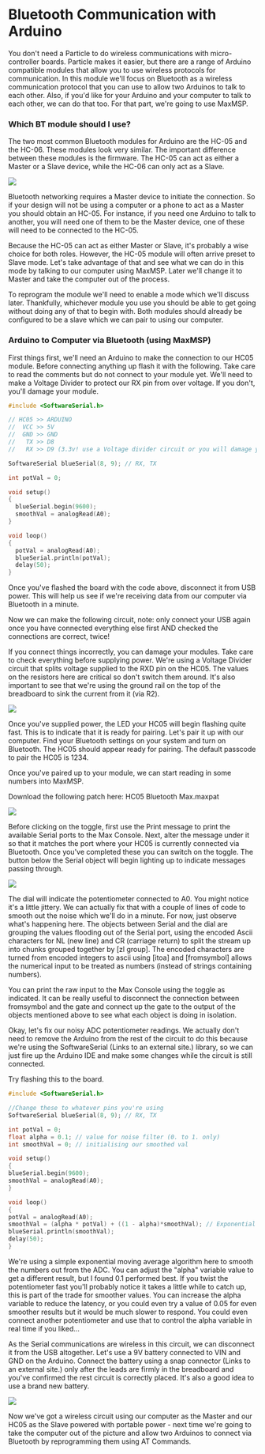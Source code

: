 # Bluetooth Communication with Arduino
You don't need a Particle to do wireless communications with micro-controller boards. Particle makes it easier, but there are a range of Arduino compatible modules that allow you to use wireless protocols for communication. In this module we'll focus on Bluetooth as a wireless communication protocol that you can use to allow two Arduinos to talk to each other. Also, if you'd like for your Arduino and your computer to talk to each other, we can do that too. For that part, we're going to use MaxMSP. 

 

### Which BT module should I use?
The two most common Bluetooth modules for Arduino are the HC-05 and the HC-06. These modules look very similar. The important difference between these modules is the firmware. The HC-05 can act as either a Master or a Slave device, while the HC-06 can only act as a Slave.

 

![](/assets/basics/HC-05-HC-06.jpg)

 

Bluetooth networking requires a Master device to initiate the connection. So if your design will not be using a computer or a phone to act as a Master you should obtain an HC-05. For instance, if you need one Arduino to talk to another, you will need one of them to be the Master device, one of these will need to be connected to the HC-05.

Because the HC-05 can act as either Master or Slave, it's probably a wise choice for both roles. However, the HC-05 module will often arrive preset to Slave mode. Let's take advantage of that and see what we can do in this mode by talking to our computer using MaxMSP. Later we'll change it to Master and take the computer out of the process.

To reprogram the module we'll need to enable a mode which we'll discuss later. Thankfully, whichever module you use you should be able to get going without doing any of that to begin with. Both modules should already be configured to be a slave which we can pair to using our computer.

 

### Arduino to Computer via Bluetooth (using MaxMSP)
First things first, we'll need an Arduino to make the connection to our HC05 module. Before connecting anything up flash it with the following. Take care to read the comments but do not connect to your module yet. We'll need to make a Voltage Divider to protect our RX pin from over voltage. If you don't, you'll damage your module. 

 
```c++
#include <SoftwareSerial.h>

// HC05 >> ARDUINO
//  VCC >> 5V
//  GND >> GND
//   TX >> D8
//   RX >> D9 (3.3v! use a Voltage divider circuit or you will damage your module)

SoftwareSerial blueSerial(8, 9); // RX, TX

int potVal = 0;

void setup()
{
  blueSerial.begin(9600);
  smoothVal = analogRead(A0);
}

void loop()
{
  potVal = analogRead(A0);
  blueSerial.println(potVal);
  delay(50);
}
``` 

Once you've flashed the board with the code above, disconnect it from USB power. This will help us see if we're receiving data from our computer via Bluetooth in a minute.

Now we can make the following circuit, note: only connect your USB again once you have connected everything else first AND checked the connections are correct, twice!

If you connect things incorrectly, you can damage your modules. Take care to check everything before supplying power. We're using a Voltage Divider circuit that splits voltage supplied to the RXD pin on the HC05. The values on the resistors here are critical so don't switch them around. It's also important to see that we're using the ground rail on the top of the breadboard to sink the current from it (via R2). 

 

 

![](/assets/basics/HC05002bb.png)

 

Once you've supplied power, the LED your HC05 will begin flashing quite fast. This is to indicate that it is ready for pairing. Let's pair it up with our computer. Find your Bluetooth settings on your system and turn on Bluetooth. The HC05 should appear ready for pairing. The default passcode to pair the HC05 is 1234.

Once you've paired up to your module, we can start reading in some numbers into MaxMSP. 

Download the following patch here: HC05 Bluetooth Max.maxpat

 

![](/assets/basics/HC05003.png)

 

Before clicking on the toggle, first use the Print message to print the available Serial ports to the Max Console. Next, alter the message under it so that it matches the port where your HC05 is currently connected via Bluetooth. Once you've completed these you can switch on the toggle. The button below the Serial object will begin lighting up to indicate messages passing through.

 

![](/assets/basics/HC05004.png)

 

The dial will indicate the potentiometer connected to A0. You might notice it's a little jittery. We can actually fix that with a couple of lines of code to smooth out the noise which we'll do in a minute. For now, just observe what's happening here. The objects between Serial and the dial are grouping the values flooding out of the Serial port, using the encoded Ascii characters for NL (new line) and CR (carriage return) to split the stream up into chunks grouped together by [zl group]. The encoded characters are turned from encoded integers to ascii using [itoa] and [fromsymbol] allows the numerical input to be treated as numbers (instead of strings containing numbers).

You can print the raw input to the Max Console using the toggle as indicated. It can be really useful to disconnect the connection between fromsymbol and the gate and connect up the gate to the output of the objects mentioned above to see what each object is doing in isolation.

 

Okay, let's fix our noisy ADC potentiometer readings. We actually don't need to remove the Arduino from the rest of the circuit to do this because we're using the SoftwareSerial (Links to an external site.) library, so we can just fire up the Arduino IDE and make some changes while the circuit is still connected.

Try flashing this to the board.

 
```c++
#include <SoftwareSerial.h>

//Change these to whatever pins you're using
SoftwareSerial blueSerial(8, 9); // RX, TX

int potVal = 0;
float alpha = 0.1; // value for noise filter (0. to 1. only)
int smoothVal = 0; // initialising our smoothed val

void setup()
{
blueSerial.begin(9600);
smoothVal = analogRead(A0);
}

void loop()
{
potVal = analogRead(A0);
smoothVal = (alpha * potVal) + ((1 - alpha)*smoothVal); // Exponential filter algo
blueSerial.println(smoothVal);
delay(50);
}
``` 

We're using a simple exponential moving average algorithm here to smooth the numbers out from the ADC. You can adjust the "alpha" variable value to get a different result, but I found 0.1 performed best. If you twist the potentiometer fast you'll probably notice it takes a little while to catch up, this is part of the trade for smoother values. You can increase the alpha variable to reduce the latency, or you could even try a value of 0.05 for even smoother results but it would be much slower to respond. You could even connect another potentiometer and use that to control the alpha variable in real time if you liked...

 

As the Serial communications are wireless in this circuit, we can disconnect it from the USB altogether. Let's use a 9V battery connected to VIN and GND on the Arduino. Connect the battery using a snap connector (Links to an external site.) only after the leads are firmly in the breadboard and you've confirmed the rest circuit is correctly placed. It's also a good idea to use a brand new battery.

 

![](/assets/basics/HC05002b.png)

 

Now we've got a wireless circuit using our computer as the Master and our HC05 as the Slave powered with portable power - next time we're going to take the computer out of the picture and allow two Arduinos to connect via Bluetooth by reprogramming them using AT Commands.
